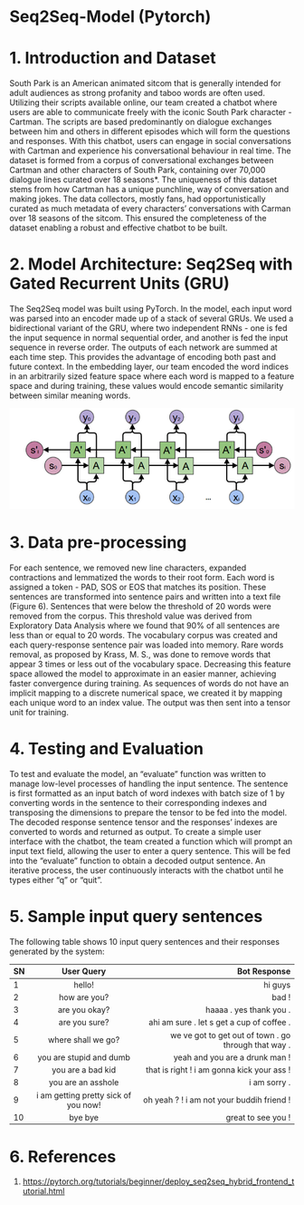 # Seq2Seq-Model (Pytorch)

# 1. Introduction and Dataset
South Park is an American animated sitcom that is generally intended for adult audiences as strong profanity and taboo words are often used. Utilizing their scripts available online, our team created a chatbot where users are able to communicate freely with the iconic South Park character - Cartman. The scripts are based predominantly on dialogue exchanges between him and others in different episodes which will form the questions and responses. With this chatbot, users can engage in social conversations with Cartman and experience his conversational behaviour in real time.
The dataset is formed from a corpus of conversational exchanges between Cartman and other characters of South Park, containing over 70,000 dialogue lines curated over 18 seasons*. The uniqueness of this dataset stems from how Cartman has a unique punchline, way of conversation and making jokes. The data collectors, mostly fans, had opportunistically curated as much metadata of every characters’ conversations with Carman over 18 seasons of the sitcom. This ensured the completeness of the  dataset enabling a robust and effective chatbot to be built. 

# 2. Model Architecture: Seq2Seq with Gated Recurrent Units (GRU)
The Seq2Seq model was built using PyTorch. In the model, each input word was parsed into an encoder made up of a stack of several GRUs. We used a bidirectional variant of the GRU, where two independent RNNs - one is fed the input sequence in normal sequential order, and another is fed the input sequence in reverse order. The outputs of each network are summed at each time step. This provides the advantage of encoding both past and future context. In the embedding layer, our team encoded the word indices in an arbitrarily sized feature space where each word is mapped to a feature space and during training, these values would encode semantic similarity between similar meaning words. 

![Figure 1](images/RNN-bidirectional.png)

# 3. Data pre-processing
For each sentence, we removed new line characters, expanded contractions and lemmatized the words to their root form. Each word is assigned a token - PAD, SOS or EOS that matches its position. These sentences are transformed into sentence pairs and written into a text file (Figure 6). Sentences that were below the threshold of 20 words were removed from the corpus. This threshold value was derived from Exploratory Data Analysis where we found that 90% of all sentences are less than or equal to 20 words. The vocabulary corpus was created and each query-response sentence pair was loaded into memory. Rare words removal, as proposed by Krass, M. S., was done to remove words that appear 3 times or less out of the vocabulary space. Decreasing this feature space allowed the model to approximate in an easier manner, achieving faster convergence during training. As sequences of words do not have an implicit mapping to a discrete numerical space, we created it by mapping each unique word to an index value. The output was then sent into a tensor unit for training. 

# 4. Testing and Evaluation
To test and evaluate the model, an “evaluate” function was written to manage low-level processes of handling the input sentence. The sentence is first formatted as an input batch of word indexes with batch size of 1 by converting words in the sentence to their corresponding indexes and transposing the dimensions to prepare the tensor to be fed into the model. The decoded response sentence tensor and the responses’ indexes are converted to words and returned as output. To create a simple user interface with the chatbot, the team created a function which will prompt an input text field, allowing the user to enter a query sentence. This will be fed into the “evaluate” function to obtain a decoded output sentence. An iterative process, the user continuously interacts with the chatbot until he types either “q” or “quit”.

# 5. Sample input query sentences
The following table shows 10 input query sentences and their responses generated by the system:

| SN        | User Query           | Bot Response  |
| ------------- |:-------------:| -----:|
| 1   | hello! | hi guys  |
| 2    | how are you?      |   bad ! |
| 3   | are you okay?|haaaa . yes thank you .
| 4 | are you sure?      |    ahi am sure . let s get a cup of coffee . |
| 5 | where shall we go?      |    we ve got to get out of town . go through that way . |
| 6 | you are stupid and dumb   |    yeah and you are a drunk man ! |
| 7 | you are a bad kid      |    that is right ! i am gonna kick your ass !|
| 8 | you are an asshole     |    i am sorry . |
| 9 | i am getting pretty sick of you now!    |    oh yeah ? ! i am not your buddih friend ! |
| 10 | bye bye    |    great to see you ! |

# 6. References
1. https://pytorch.org/tutorials/beginner/deploy_seq2seq_hybrid_frontend_tutorial.html

